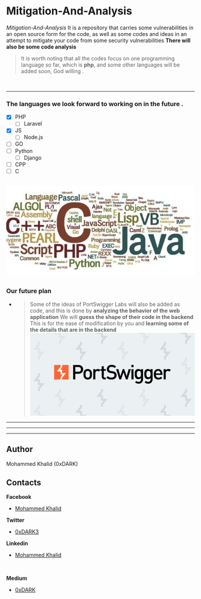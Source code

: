 # Mitigation-And-Analysis

*Mitigation-And-Analysis* It is a repository that carries some vulnerabilities in an open source form for the code, as well as some codes and ideas in an attempt to mitigate your code from some security vulnerabilities
**There will also be some code analysis**

>It is worth noting that all the codes focus on one programming language so far, which is **php**, and some other languages will be added soon, God willing . 

</br>

---
### The languages we look forward to working on in the future .
- [X] PHP
  -  [ ] Laravel
- [X] JS
  - [ ] Node.js
- [ ] GO
- [ ] Python
  - [ ] Django
- [ ] CPP
- [ ] C

![alt text](images/code.jpeg)
---
### Our future plan
- >Some of the ideas of PortSwigger Labs will also be added as code, and this is done by **analyzing the behavior of the web application**
We will **guess the shape of their code in the backend**
This is for the ease of modification by you and **learning some of the details that are in the backend**
![alt text](images/portSwigger.png)

---
***
___

## Author

Mohammed Khalid (0xDARK)
<br />

## Contacts
 **Facebook** 
* [Mohammed Khalid](https://www.facebook.com/profile.php?id=100085121092587)

 **Twitter** 
* [0xDARK3](https://twitter.com/0xDARK3)

 **Linkedin** 
* [Mohammed Khalid](https://www.linkedin.com/in/mohammed-khalid-3b43a51b3?fbclid=IwAR0LdK7KAb_etFC8qdXQBg-9ApWOfxNZHY1CwuVUe52AgpycPZcdUU9-pt0)

<br>

 **Medium** 
* [0xDARK](https://medium.com/@0xDARK)
